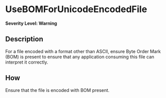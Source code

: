 # UseBOMForUnicodeEncodedFile

**Severity Level: Warning**

## Description

For a file encoded with a format other than ASCII, ensure Byte Order Mark (BOM) is present to ensure
that any application consuming this file can interpret it correctly.

## How

Ensure that the file is encoded with BOM present.
